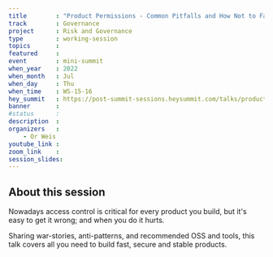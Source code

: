 ```yaml
---
title        : "Product Permissions - Common Pitfalls and How Not to Fall For Them"
track        : Governance
project      : Risk and Governance
type         : working-session
topics       : 
featured     :
event        : mini-summit
when_year    : 2022
when_month   : Jul
when_day     : Thu
when_time    : WS-15-16
hey_summit   : https://post-summit-sessions.heysummit.com/talks/product-permissions-common-pitfalls-and-how-not-to-fall-for-them/
banner       : 
#status      : 
description  :
organizers   :
    - Or Weis
youtube_link : 
zoom_link    : 
session_slides:
---
```




## About this session
Nowadays access control is critical for every product you build, but it's easy to get it wrong; and when you do it hurts.

Sharing war-stories,  anti-patterns, and recommended OSS and tools, this talk covers all you need to build fast, secure and stable products. 
